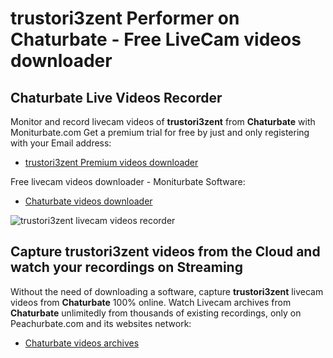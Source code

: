 # trustori3zent Performer on Chaturbate - Free LiveCam videos downloader

## Chaturbate Live Videos Recorder

Monitor and record livecam videos of **trustori3zent** from **Chaturbate** with Moniturbate.com
Get a premium trial for free by just and only registering with your Email address:
* [trustori3zent Premium videos downloader](https://moniturbate.com/request-demo-licence-key.html)

Free livecam videos downloader - Moniturbate Software:
* [Chaturbate videos downloader](https://moniturbate.com/moniturbate-download-software.html)

![trustori3zent livecam videos recorder](https://peachurnet.com/templates/moniturbate-software.png)


## Capture trustori3zent videos from the Cloud and watch your recordings on Streaming

Without the need of downloading a software, capture **trustori3zent** livecam videos from **Chaturbate** 100% online.
Watch Livecam archives from **Chaturbate** unlimitedly from thousands of existing recordings, only on Peachurbate.com and its websites network:
* [Chaturbate videos archives](https://peachurnet.com/)